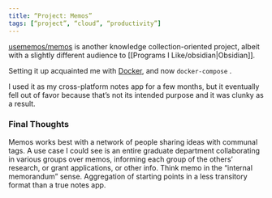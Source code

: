 ```yaml
---
title: “Project: Memos”
tags: [“project”, “cloud”, “productivity”]
---
```

[usememos/memos](https://github.com/usememos/memos) is another knowledge collection-oriented project, albeit with a slightly different audience to [[Programs I Like/obsidian|Obsidian]].

Setting it up acquainted me with [Docker](https://docker.com), and now `docker-compose` .

I used it as my cross-platform notes app for a few months, but it eventually fell out of favor because that’s not its intended purpose and it was clunky as a result. 

### Final Thoughts
Memos works best with a network of people sharing ideas with communal tags. A use case I could see is an entire graduate department collaborating in various groups over memos, informing each group of the others’ research, or grant applications, or other info. Think memo in the “internal memorandum” sense. Aggregation of starting points in a less transitory format than a true notes app. 